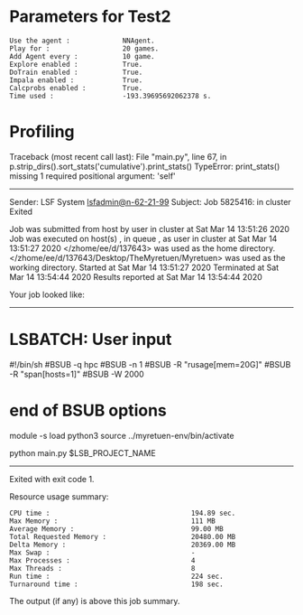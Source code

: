 # Parameters for Test2

    Use the agent :             NNAgent.
    Play for :                  20 games.
    Add Agent every :           10 game.
    Explore enabled :           True.
    DoTrain enabled :           True.
    Impala enabled :            True.
    Calcprobs enabled :         True.
    Time used :                 -193.39695692062378 s.

# Profiling

Traceback (most recent call last):
  File "main.py", line 67, in <module>
    p.strip_dirs().sort_stats('cumulative').print_stats()
TypeError: print_stats() missing 1 required positional argument: 'self'

------------------------------------------------------------
Sender: LSF System <lsfadmin@n-62-21-99>
Subject: Job 5825416: <NNAgent8Test2> in cluster <dcc> Exited

Job <NNAgent8Test2> was submitted from host <n-62-27-22> by user <s183905> in cluster <dcc> at Sat Mar 14 13:51:26 2020
Job was executed on host(s) <n-62-21-99>, in queue <hpc>, as user <s183905> in cluster <dcc> at Sat Mar 14 13:51:27 2020
</zhome/ee/d/137643> was used as the home directory.
</zhome/ee/d/137643/Desktop/TheMyretuen/Myretuen> was used as the working directory.
Started at Sat Mar 14 13:51:27 2020
Terminated at Sat Mar 14 13:54:44 2020
Results reported at Sat Mar 14 13:54:44 2020

Your job looked like:

------------------------------------------------------------
# LSBATCH: User input
#!/bin/sh
#BSUB -q hpc
#BSUB -n 1
#BSUB -R "rusage[mem=20G]"
#BSUB -R "span[hosts=1]"
#BSUB -W 2000
# end of BSUB options

module -s load python3
source ../myretuen-env/bin/activate

python main.py $LSB_PROJECT_NAME


------------------------------------------------------------

Exited with exit code 1.

Resource usage summary:

    CPU time :                                   194.89 sec.
    Max Memory :                                 111 MB
    Average Memory :                             99.00 MB
    Total Requested Memory :                     20480.00 MB
    Delta Memory :                               20369.00 MB
    Max Swap :                                   -
    Max Processes :                              4
    Max Threads :                                8
    Run time :                                   224 sec.
    Turnaround time :                            198 sec.

The output (if any) is above this job summary.

